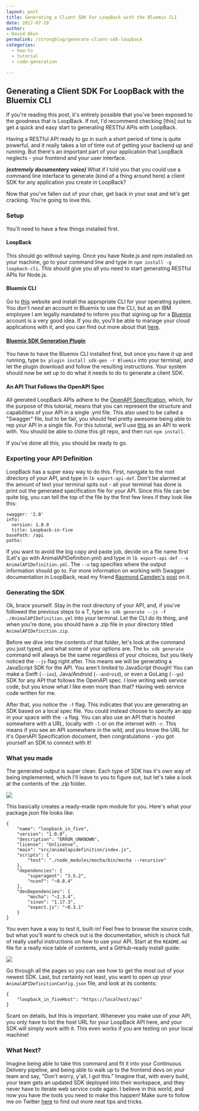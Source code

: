 ```yaml
---
layout: post
title: Generating a Client SDK For LoopBack with the Bluemix CLI
date: 2017-07-18
author: 
- David Okun
permalink: /strongblog/generate-client-sdk-loopback
categories:
  - how-to
  - tutorial
  - code-generation

---
```


## Generating a Client SDK For LoopBack with the Bluemix CLI

If you're reading this post, it's entirely possible that you've been exposed to the goodness that is LoopBack. If not, I'd recommend checking [this] out to get a quick and easy start to generating RESTful APIs with LoopBack.

Having a RESTful API ready to go in such a short period of time is quite powerful, and it really takes a lot of time out of getting your backend up and running. But there's an important part of your application that LoopBack neglects - your frontend and your user interface.

***(extremely documentary voice)*** What if I told you that you could use a command line interface to generate (kind of a thing around here) a client SDK for any application you create in LoopBack?

Now that you've fallen out of your chair, get back in your seat and let's get cracking. You're going to love this.

### Setup

You'll need to have a few things installed first.

#### LoopBack

This should go without saying. Once you have Node.js and npm installed on your machine, go to your command line and type in `npm install -g loopback-cli`. This should give you all you need to start generating RESTful APIs for Node.js.

#### Bluemix CLI

Go to [this](https://console.bluemix.net/docs/cli/index.html#cli) website and install the appropriate CLI for your operating system. You don't *need* an account in Bluemix to use the CLI, but as an IBM employee I am legally mandated to inform you that signing up for a [Bluemix](https://console.ng.bluemix.net) account is a very good idea. If you do, you'll be able to manage your cloud applications with it, and you can find out more about that [here](https://clis.ng.bluemix.net/ui/home.html).

#### [Bluemix SDK Generation Plugin](https://console.bluemix.net/docs/cloudnative/sdk_cli.html#sdk-cli)

You have to have the Bluemix CLI installed first, but once you have it up and running, type `bx plugin install sdk-gen -r Bluemix` into your terminal, and let the plugin download and follow the resulting instructions. Your system should now be set up to do what it needs to do to generate a client SDK.

#### An API That Follows the OpenAPI Spec

All geerated LoopBack APIs adhere to the [OpenAPI Specification](https://github.com/OAI/OpenAPI-Specification), which, for the purpose of this tutorial, means that you can represent the structure and capabilities of your API in a single .yml file. This also used to be called a "Swagger" file, but to be fair, you should feel pretty awesome being able to rep your API in a single file. For this tutorial, we'll use [this](https://github.com/StrongLoop-Evangelists/loopback-in-five) as an API to work with. You should be able to clone this git repo, and then run `npm install`.

If you've done all this, you should be ready to go.

### Exporting your API Definition

LoopBack has a super easy way to do this. First, navigate to the root directory of your API, and type in `lb export-api-def`. Don't be alarmed at the amount of text your terminal spits out - all your terminal has done is print out the generated specification file for your API. Since this file can be quite big, you can tell the top of the file by the first few lines if they look like this:

```
swagger: '2.0'
info:
  version: 1.0.0
  title: Loopback-in-five
basePath: /api
paths:
```

If you want to avoid the big copy and paste job, decide on a file name first (Let's go with AnimalAPIDefinition.yml) and type in `lb export-api-def --o AnimalAPIDefinition.yml`. The `--o` tag specifies where the output information should go to. For more information on working with Swagger documentation in LoopBack, read my friend [Raymond Camden's](https://twitter.com/raymondcamden) [post](https://strongloop.com/strongblog/generating-swagger-openapi-specification-from-your-loopback-application/) on it.

### Generating the SDK

Ok, brace yourself. Stay in the root directory of your API, and, if you've followed the previous steps to a T, type `bx sdk generate --js -f ./AnimalAPIDefinition.yml` into your terminal. Let the CLI do its thing, and when you're done, you should have a .zip file in your directory titled `AnimalAPIDefinition.zip`.

Before we dive into the contents of that folder, let's look at the command you just typed, and what some of your options are. The `bx sdk generate` command will always be the same regardless of your choices, but you likely noticed the `--js` flag right after. This means we will be generating a JavaScript SDK for the API. You aren't limited to JavaScript though! You can make a Swift (`--ios`), Java/Android (`--android`), or even a GoLang (`--go`) SDK for any API that follows the OpenAPI spec. I love writing web service code, but you know what I like even more than that? Having web service code written for me.

After that, you notice the `-f` flag. This indicates that you are generating an SDK based on a local spec file. You could instead choose to specify an app in your space with the `-a` flag. You can also use an API that is hosted somewhere with a URL, locally with `-l` or on the internet with `-r`. This means if you see an API somewhere in the wild, and you know the URL for it's OpenAPI Specification document, then congratulations - you got yourself an SDK to connect with it!

### What you made

The generated output is super clean. Each type of SDK has it's own way of being implemented, which I'll leave to you to figure out, but let's take a look at the contents of the .zip folder.

![](http://i.imgur.com/SOQa20q.png)

This basically creates a ready-made npm module for you. Here's what your package.json file looks like:

```
{
    "name": "loopback_in_five",
    "version": "1.0.0",
    "description": "ERROR_UNKNOWN",
    "license": "Unlicense",
    "main": "src/animalapidefinition/index.js",
    "scripts": {
        "test": "./node_modules/mocha/bin/mocha --recursive"
    },
    "dependencies": {
        "superagent": "3.5.2",
        "nconf": "~0.8.4"
    },
    "devDependencies": {
        "mocha": "~2.3.4",
        "sinon": "1.17.3",
        "expect.js": "~0.3.1"
    }
}
```

You even have a way to test it, built-in! Feel free to browse the source code, but what you'll want to check out is the documentation, which is chock full of really useful instructions on how to use your API. Start at the `README.md` file for a really nice table of contents, and a GitHub-ready install guide:

![](http://i.imgur.com/pHKUQh1.png)

Go through all the pages so you can see how to get the most out of your newest SDK. Last, but certainly not least, you want to open up your `AnimalAPIDefinitionConfig.json` file, and look at its contents:

```
{
    "loopback_in_fiveHost": "https://localhost/api"
}
```

Scant on details, but this is important. Whenever you make use of your API, you only have to list the host URL for your LoopBack API here, and your SDK will simply work with it. This even works if you are testing on your local machine!

### What Next?

Imagine being able to take this command and fit it into your Continuous Delivery  pipeline, and being able to walk up to the frontend devs on your team and say, "Don't worry, y'all, I got this." Imagine that, with every build, your team gets an updated SDK deployed into their workspace, and they never have to iterate web service code again. I believe in this world, and now you have the tools you need to make this happen! Make sure to follow me on Twitter [here](https://twitter.com/dokun24) to find out more neat tips and tricks.